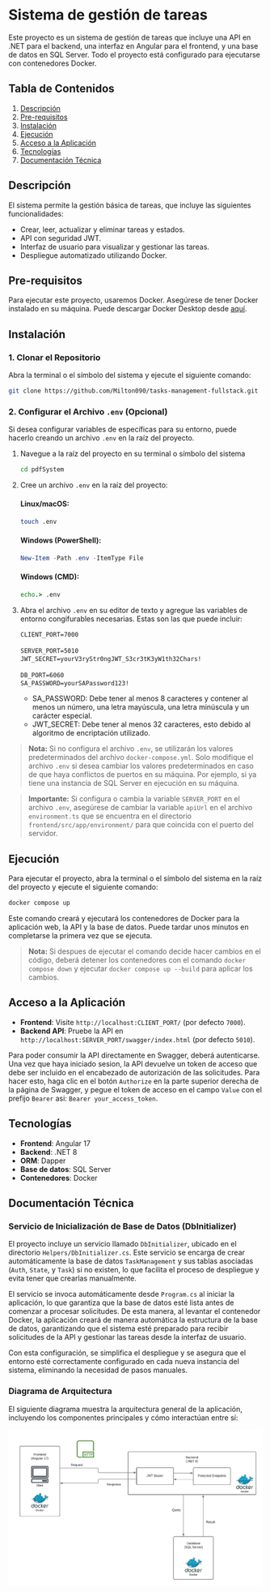 # Sistema de gestión de tareas

Este proyecto es un sistema de gestión de tareas que incluye una API en .NET para el backend, una interfaz en Angular para el frontend, y una base de datos en SQL Server. Todo el proyecto está configurado para ejecutarse con contenedores Docker.

## Tabla de Contenidos
1. [Descripción](#descripción)
2. [Pre-requisitos](#pre-requisitos)
3. [Instalación](#instalación)
4. [Ejecución](#ejecución)
5. [Acceso a la Aplicación](#acceso-a-la-aplicación)
6. [Tecnologías](#tecnologías)
7. [Documentación Técnica](#documentación-técnica)


## Descripción

El sistema permite la gestión básica de tareas, que incluye las siguientes funcionalidades:

- Crear, leer, actualizar y eliminar tareas y estados.
- API con seguridad JWT.
- Interfaz de usuario para visualizar y gestionar las tareas.
- Despliegue automatizado utilizando Docker.



## Pre-requisitos

Para ejecutar este proyecto, usaremos Docker. Asegúrese de tener Docker instalado en su máquina. Puede descargar Docker Desktop desde [aquí](https://www.docker.com/products/docker-desktop).

## Instalación

### 1. Clonar el Repositorio

Abra la terminal o el símbolo del sistema y ejecute el siguiente comando:

```bash
git clone https://github.com/Milton090/tasks-management-fullstack.git
```

### 2. Configurar el Archivo `.env` (Opcional)

Si desea configurar variables de específicas para su entorno, puede hacerlo creando un archivo `.env` en la raíz del proyecto.

1. Navegue a la raíz del proyecto en su terminal o símbolo del sistema
    
    ```bash
    cd pdfSystem
    ```

2. Cree un archivo `.env` en la raíz del proyecto:

    #### Linux/macOS:

    ```bash
    touch .env
    ```

    #### Windows (PowerShell):

    ```powershell
    New-Item -Path .env -ItemType File
    ```

    #### Windows (CMD):

    ```cmd
    echo.> .env
    ```

3. Abra el archivo `.env` en su editor de texto y agregue las variables de entorno congifurables necesarias. Estas son las que puede incluir:

    ```env
    CLIENT_PORT=7000

    SERVER_PORT=5010
    JWT_SECRET=yourV3ryStr0ngJWT_S3cr3tK3yW1th32Chars!

    DB_PORT=6060
    SA_PASSWORD=yourSAPassword123!
    ```

    - SA_PASSWORD: Debe tener al menos 8 caracteres y contener al menos un número, una letra mayúscula, una letra minúscula y un carácter especial.
    - JWT_SECRET: Debe tener al menos 32 caracteres, esto debido al algoritmo de encriptación utilizado.

> **Nota:** Si no configura el archivo `.env`, se utilizarán los valores predeterminados del archivo `docker-compose.yml`. Solo modifique el archivo `.env` si desea cambiar los valores predeterminados en caso de que haya conflictos de puertos en su máquina. Por ejemplo, si ya tiene una instancia de SQL Server en ejecución en su máquina.

> **Importante:** Si configura o cambia la variable `SERVER_PORT` en el archivo `.env`, asegúrese de cambiar la variable `apiUrl` en el archivo `environment.ts` que se encuentra en el directorio `frontend/src/app/environment/` para que coincida con el puerto del servidor.

## Ejecución

Para ejecutar el proyecto, abra la terminal o el símbolo del sistema en la raíz del proyecto y ejecute el siguiente comando:

```bash
docker compose up
```
Este comando creará y ejecutará los contenedores de Docker para la aplicación web, la API y la base de datos. Puede tardar unos minutos en completarse la primera vez que se ejecuta.

>**Nota:** Si despues de ejecutar el comando decide hacer cambios en el código, deberá detener los contenedores con el comando `docker compose down` y ejecutar `docker compose up --build` para aplicar los cambios.


## Acceso a la Aplicación
- **Frontend**: Visite `http://localhost:CLIENT_PORT/` (por defecto `7000`).
- **Backend API**: Pruebe la API en `http://localhost:SERVER_PORT/swagger/index.html` (por defecto `5010`).

Para poder consumir la API directamente en Swagger, deberá autenticarse. Una vez que haya iniciado sesion, la API devuelve un token de acceso que debe ser incluido en el encabezado de autorización de las solicitudes. Para hacer esto, haga clic en el botón `Authorize` en la parte superior derecha de la página de Swagger, y pegue el token de acceso en el campo `Value` con el prefijo `Bearer` asi: `Bearer your_access_token`.



## Tecnologías

- **Frontend**: Angular 17
- **Backend**: .NET 8
- **ORM**: Dapper
- **Base de datos**: SQL Server
- **Contenedores**: Docker



## Documentación Técnica
### Servicio de Inicialización de Base de Datos (DbInitializer)

El proyecto incluye un servicio llamado `DbInitializer`, ubicado en el directorio `Helpers/DbInitializer.cs`. Este servicio se encarga de crear automáticamente la base de datos `TaskManagement` y sus tablas asociadas (`Auth`, `State`, y `Task`) si no existen, lo que facilita el proceso de despliegue y evita tener que crearlas manualmente.

El servicio se invoca automáticamente desde `Program.cs` al iniciar la aplicación, lo que garantiza que la base de datos esté lista antes de comenzar a procesar solicitudes. De esta manera, al levantar el contenedor Docker, la aplicación creará de manera automática la estructura de la base de datos, garantizando que el sistema esté preparado para recibir solicitudes de la API y gestionar las tareas desde la interfaz de usuario.

Con esta configuración, se simplifica el despliegue y se asegura que el entorno esté correctamente configurado en cada nueva instancia del sistema, eliminando la necesidad de pasos manuales.




### Diagrama de Arquitectura

El siguiente diagrama muestra la arquitectura general de la aplicación, incluyendo los componentes principales y cómo interactúan entre sí:


![Arquitectura de la Aplicación](./diagramaArquitectura.jpeg "Diagrama de arquitectura de la aplicación")

